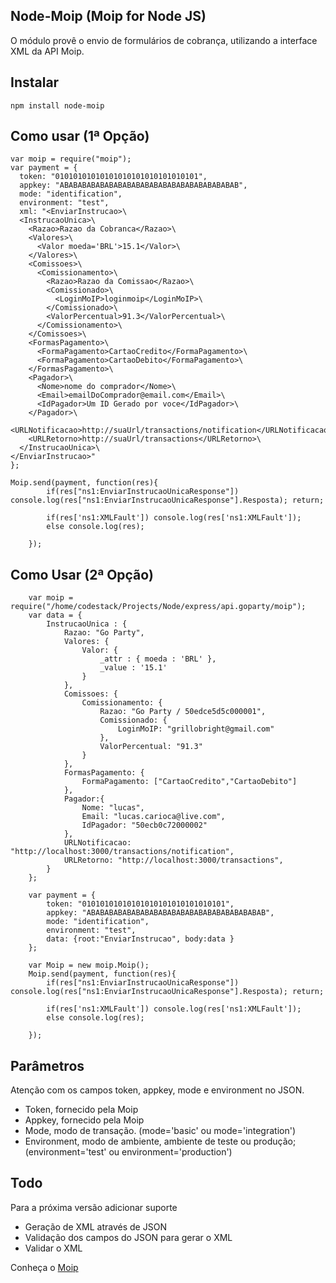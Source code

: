 Node-Moip (Moip for Node JS)
----------------------------

O módulo provê o envio de formulários de cobrança, utilizando a interface XML da API Moip.

Instalar
--------
    npm install node-moip


Como usar (1ª Opção)
--------------------

    var moip = require("moip");
    var payment = {
      token: "01010101010101010101010101010101",
      appkey: "ABABABABABABABABABABABABABABABABABABABAB",
      mode: "identification",
      environment: "test",
      xml: "<EnviarInstrucao>\
      <InstrucaoUnica>\
        <Razao>Razao da Cobranca</Razao>\
        <Valores>\
          <Valor moeda='BRL'>15.1</Valor>\
        </Valores>\
        <Comissoes>\
          <Comissionamento>\
            <Razao>Razao da Comissao</Razao>\
            <Comissionado>\
              <LoginMoIP>loginmoip</LoginMoIP>\
            </Comissionado>\
            <ValorPercentual>91.3</ValorPercentual>\
          </Comissionamento>\
        </Comissoes>\
        <FormasPagamento>\
          <FormaPagamento>CartaoCredito</FormaPagamento>\
          <FormaPagamento>CartaoDebito</FormaPagamento>\
        </FormasPagamento>\
        <Pagador>\
          <Nome>nome do comprador</Nome>\
          <Email>emailDoComprador@email.com</Email>\
          <IdPagador>Um ID Gerado por voce</IdPagador>\
        </Pagador>\
        <URLNotificacao>http://suaUrl/transactions/notification</URLNotificacao>\
        <URLRetorno>http://suaUrl/transactions</URLRetorno>\
      </InstrucaoUnica>\
    </EnviarInstrucao>"
    };

    Moip.send(payment, function(res){ 
			if(res["ns1:EnviarInstrucaoUnicaResponse"]) console.log(res["ns1:EnviarInstrucaoUnicaResponse"].Resposta); return;

			if(res['ns1:XMLFault']) console.log(res['ns1:XMLFault']);
			else console.log(res);

		});


Como Usar (2ª Opção)
--------------------

		var moip = require("/home/codestack/Projects/Node/express/api.goparty/moip");
		var data = {
			InstrucaoUnica : {
				Razao: "Go Party",
				Valores: {
					Valor: {
						_attr : { moeda : 'BRL' },
						_value : '15.1'
					}
				},
				Comissoes: {
					Comissionamento: {
						Razao: "Go Party / 50edce5d5c000001",
						Comissionado: {
							LoginMoIP: "grillobright@gmail.com"
						},
						ValorPercentual: "91.3"
					}
				},
				FormasPagamento: {
					FormaPagamento: ["CartaoCredito","CartaoDebito"] 
				},
				Pagador:{
					Nome: "lucas",
					Email: "lucas.carioca@live.com",
					IdPagador: "50ecb0c72000002"
				},
				URLNotificacao: "http://localhost:3000/transactions/notification",
				URLRetorno: "http://localhost:3000/transactions",
			}
		};

		var payment = {
			token: "01010101010101010101010101010101",
			appkey: "ABABABABABABABABABABABABABABABABABABABAB",
			mode: "identification",
			environment: "test",
			data: {root:"EnviarInstrucao", body:data }
		};

		var Moip = new moip.Moip();
		Moip.send(payment, function(res){ 
			if(res["ns1:EnviarInstrucaoUnicaResponse"]) console.log(res["ns1:EnviarInstrucaoUnicaResponse"].Resposta); return;

			if(res['ns1:XMLFault']) console.log(res['ns1:XMLFault']);
			else console.log(res);

		});


Parâmetros
----------

Atenção com os campos token, appkey, mode e environment no JSON.

  - Token, fornecido pela Moip
  - Appkey, fornecido pela Moip
  - Mode, modo de transação. (mode='basic' ou mode='integration')
  - Environment, modo de ambiente, ambiente de teste ou produção; (environment='test' ou environment='production')


Todo
----
Para a próxima versão adicionar suporte

  - Geração de XML através de JSON
  - Validação dos campos do JSON para gerar o XML 
  - Validar o XML


Conheça o [Moip]

  [Moip]: http://labs.moip.com.br/playground/
